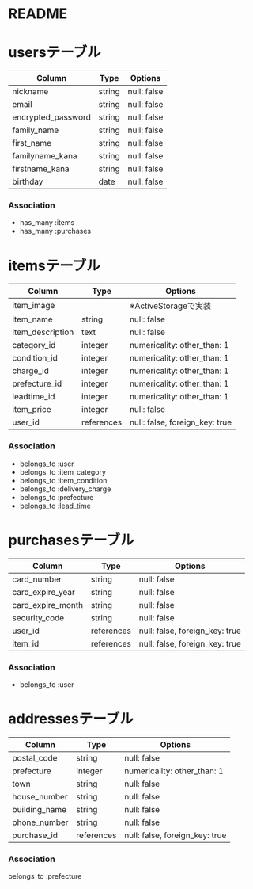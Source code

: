 # README

# usersテーブル
| Column             | Type       | Options                        |
| ------------------ | ---------- | ------------------------------ |
| nickname           | string     | null: false                    |
| email              | string     | null: false                    |
| encrypted_password | string     | null: false                    |
| family_name        | string     | null: false                    |
| first_name         | string     | null: false                    |
| familyname_kana    | string     | null: false                    |
| firstname_kana     | string     | null: false                    |
| birthday           | date       | null: false                    |

### Association
- has_many :items
- has_many :purchases


# itemsテーブル
| Column             | Type       | Options                        |
| ------------------ | ---------- | ------------------------------ |
| item_image         |                                             | ※ActiveStorageで実装  
| item_name          | string     | null: false                    |
| item_description   | text       | null: false                    |
| category_id        | integer    | numericality: other_than: 1    | ※ActiveHashで実装
| condition_id       | integer    | numericality: other_than: 1    | ※ActiveHashで実装
| charge_id          | integer    | numericality: other_than: 1    | ※ActiveHashで実装
| prefecture_id      | integer    | numericality: other_than: 1    | ※ActiveHashで実装
| leadtime_id        | integer    | numericality: other_than: 1    | ※ActiveHashで実装
| item_price         | integer     | null: false                    |
| user_id            | references | null: false, foreign_key: true |

### Association
- belongs_to :user
- belongs_to :item_category
- belongs_to :item_condition
- belongs_to :delivery_charge
- belongs_to :prefecture
- belongs_to :lead_time


# purchasesテーブル
| Column             | Type       | Options                        |
| ------------------ | ---------- | ------------------------------ |
| card_number        | string     | null: false                    |
| card_expire_year   | string     | null: false                    |
| card_expire_month  | string     | null: false                    |
| security_code      | string     | null: false                    |
| user_id            | references | null: false, foreign_key: true |
| item_id            | references | null: false, foreign_key: true |

### Association
- belongs_to :user


# addressesテーブル
| Column             | Type       | Options                        |
| ------------------ | ---------- | ------------------------------ |
| postal_code        | string     | null: false                    |
| prefecture         | integer    | numericality: other_than: 1    | ※ActiveHashで実装
| town               | string     | null: false                    |
| house_number       | string     | null: false                    |
| building_name      | string     | null: false                    |
| phone_number       | string     | null: false                    |
| purchase_id        | references | null: false, foreign_key: true |

### Association
belongs_to :prefecture